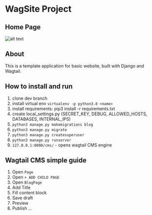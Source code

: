 # WagSite Project

## Home Page 
![alt text](https://github.com/AntonAks/WagSite/blob/dev/wagsite_image.png?raw=true)

## About 
This is a template application for basic website, built with Django and Wagtail. 


## How to install and run
1. clone dev branch 
2. install virtual env `virtualenv -p python3.8 <name>`
3. install requirements: pip3 install -r requirements.txt
4. create local_settings.py (SECRET_KEY, DEBUG, ALLOWED_HOSTS, DATABASES, INTERNAL_IPS)
5. `python3 manage.py makemigrations blog`
6. `python3 manage.py migrate`
7. `python3 manage.py createsuperuser`
8. `python3 manage.py runserver`
8. `127.0.0.1:8000/cms/` - opens wagtail CMS engine

## Wagtail CMS simple guide
1. Open `Page`
2. Open `+ ADD CHILD PAGE`
3. Open `BlogPage`
4. Add Title
5. Fill content block 
6. Save draft
7. Preview
8. Publish
...
